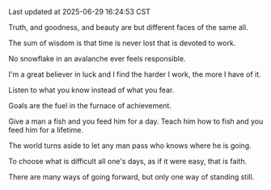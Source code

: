 Last updated at 2025-06-29 16:24:53 CST

Truth, and goodness, and beauty are but different faces of the same all.

The sum of wisdom is that time is never lost that is devoted to work.

No snowflake in an avalanche ever feels responsible.

I'm a great believer in luck and I find the harder I work, the more I have of it.

Listen to what you know instead of what you fear.

Goals are the fuel in the furnace of achievement.

Give a man a fish and you feed him for a day. Teach him how to fish and you feed him for a lifetime.

The world turns aside to let any man pass who knows where he is going.

To choose what is difficult all one's days, as if it were easy, that is faith.

There are many ways of going forward, but only one way of standing still.

